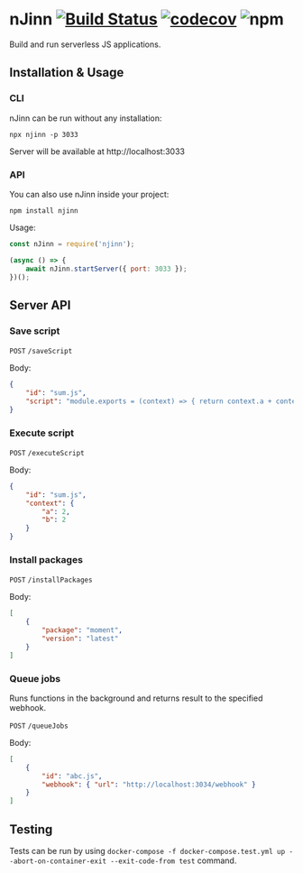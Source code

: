 # nJinn [![Build Status](https://travis-ci.org/Claviz/nJinn.svg?branch=master)](https://travis-ci.org/Claviz/nJinn) [![codecov](https://codecov.io/gh/Claviz/nJinn/branch/master/graph/badge.svg)](https://codecov.io/gh/Claviz/nJinn) ![npm](https://img.shields.io/npm/v/njinn.svg)

Build and run serverless JS applications.

## Installation & Usage

### CLI
nJinn can be run without any installation:

`npx njinn -p 3033`

Server will be available at http://localhost:3033

### API
You can also use nJinn inside your project:

`npm install njinn`

Usage:

```js
const nJinn = require('njinn');

(async () => {
    await nJinn.startServer({ port: 3033 });
})();
```

## Server API

### Save script

`POST` `/saveScript`

Body:

```json
{
    "id": "sum.js",
    "script": "module.exports = (context) => { return context.a + context.b; }"
}
```

### Execute script

`POST` `/executeScript`

Body:

```json
{
    "id": "sum.js",
    "context": {
        "a": 2,
        "b": 2
    }
}
```

### Install packages

`POST` `/installPackages`

Body:

```json
[
    {
        "package": "moment",
        "version": "latest"
    }
]
```

### Queue jobs

Runs functions in the background and returns result to the specified webhook.

`POST` `/queueJobs`

Body:

```json
[
    {
        "id": "abc.js",
        "webhook": { "url": "http://localhost:3034/webhook" }
    }
]
```

## Testing

Tests can be run by using `docker-compose -f docker-compose.test.yml up --abort-on-container-exit --exit-code-from test` command.